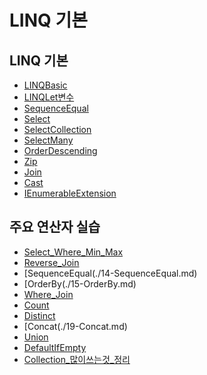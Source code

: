 # LINQ 기본
## LINQ 기본
- [LINQBasic](./01-LINQBasic.md)
- [LINQLet변수](./02-LINQLet변수.md)
- [SequenceEqual](./102-03-SequenceEqual.md)
- [Select](./04-Select.md)
- [SelectCollection](./05-SelectCollection.md)
- [SelectMany](./06-SelectMany.md)
- [OrderDescending](./07-OrderDescending.md)
- [Zip](./08-Zip.md)
- [Join](./09-Join.md)
- [Cast](./10-Cast.md)
- [IEnumerableExtension](./11-IEnumerableExtension.md)

## 주요 연산자 실습
- [Select_Where_Min_Max](./12-Select_Where_Min_Max.md)
- [Reverse_Join](./13-Reverse_Join.md)
- [SequenceEqual(./14-SequenceEqual.md)
- [OrderBy(./15-OrderBy.md)
- [Where_Join](./16-Where_Join.md)
- [Count](./17-Count.md)
- [Distinct](./18-Distinct.md)
- [Concat(./19-Concat.md)
- [Union](./20-Union.md)
- [DefaultIfEmpty](./21-DefaultIfEmpty.md)
- [Collection_많이쓰는것_정리](./22-Collection_많이쓰는것_정리.md)

